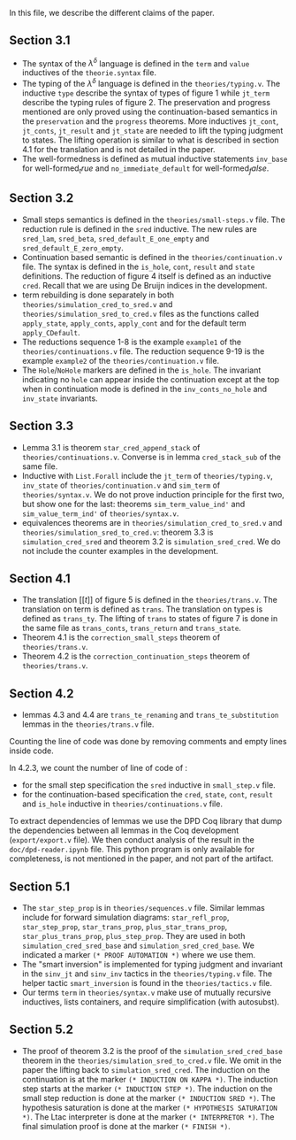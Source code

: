 In this file, we describe the different claims of the paper.


## Section 3.1

* The syntax of the $\lambda^\delta$ language is defined in the `term` and `value` inductives of the `theorie.syntax` file.
* The typing of the $\lambda^\delta$ language is defined in the `theories/typing.v`. The inductive `type` describe the syntax of types of figure 1 while `jt_term` describe the typing rules of figure 2. The preservation and progress mentioned are only proved using the continuation-based semantics in the `preservation` and the `progress` theorems. More inductives `jt_cont`, `jt_conts`, `jt_result` and `jt_state` are needed to lift the typing judgment to states. The lifting operation is similar to what is described in section 4.1 for the translation and is not detailed in the paper.
* The well-formedness is defined as mutual inductive statements `inv_base` for $\text{well-formed}_true$ and `no_immediate_default` for $\text{well-formed}_false$.

## Section 3.2

* Small steps semantics is defined in the `theories/small-steps.v` file. The reduction rule is defined in the `sred` inductive. The new rules are `sred_lam`, `sred_beta`, `sred_default_E_one_empty` and `sred_default_E_zero_empty`.
* Continuation based semantic is defined in the `theories/continuation.v` file. The syntax is defined in the `is_hole`, `cont`, `result` and `state` definitions. The reduction of figure 4 itself is defined as an inductive `cred`. Recall that we are using De Bruijn indices in the development.
* term rebuilding is done separately in both `theories/simulation_cred_to_sred.v` and `theories/simulation_sred_to_cred.v` files as the functions called `apply_state`, `apply_conts`, `apply_cont` and for the default term `apply_CDefault`.
* The reductions sequence 1-8 is the example `example1` of the `theories/continuations.v` file. The reduction sequence 9-19 is the example `example2` of the `theories/continuation.v` file.
* The `Hole`/`NoHole` markers are defined in the `is_hole`. The invariant indicating no `hole` can appear inside the continuation except at the top when in continuation mode is defined in the `inv_conts_no_hole` and `inv_state` invariants.

## Section 3.3

* Lemma 3.1 is theorem `star_cred_append_stack` of `theories/continuations.v`. Converse is in lemma `cred_stack_sub` of the same file.
* Inductive with `List.Forall` include the `jt_term` of `theories/typing.v`, `inv_state` of `theories/continuation.v` and `sim_term` of `theories/syntax.v`. We do not prove induction principle for the first two, but show one for the last: theorems `sim_term_value_ind'` and `sim_value_term_ind'` of `theories/syntax.v`.
* equivalences theorems are in `theories/simulation_cred_to_sred.v` and `theories/simulation_sred_to_cred.v`: theorem 3.3 is `simulation_cred_sred` and theorem 3.2 is `simulation_sred_cred`. We do not include the counter examples in the development.

## Section 4.1

* The translation $[[t]]$ of figure 5 is defined in the `theories/trans.v`. The translation on term is defined as `trans`. The translation on types is defined as `trans_ty`. The lifting of `trans` to states of figure 7 is done in the same file as `trans_conts`, `trans_return` and `trans_state`.
* Theorem 4.1 is the `correction_small_steps` theorem of `theories/trans.v`.
* Theorem 4.2 is the `correction_continuation_steps` theorem of `theories/trans.v`.

## Section 4.2

* lemmas 4.3 and 4.4 are `trans_te_renaming` and `trans_te_substitution` lemmas in the `theories/trans.v` file.

Counting the line of code was done by removing comments and empty lines inside code.

In 4.2.3, we count the number of line of code of :
* for the small step specification the `sred` inductive in `small_step.v` file.
* for the continuation-based specification the `cred`, `state`, `cont`, `result` and `is_hole` inductive in `theories/continuations.v` file.

To extract dependencies of lemmas we use the DPD Coq library that dump the dependencies between all lemmas in the Coq development (`export/export.v` file). We then conduct analysis of the result in the `doc/dpd-reader.ipynb` file. This python program is only available for completeness, is not mentioned in the paper, and not part of the artifact.

## Section 5.1

* The `star_step_prop` is in `theories/sequences.v` file. Similar lemmas include for forward simulation diagrams: `star_refl_prop`, `star_step_prop`, `star_trans_prop`, `plus_star_trans_prop`, `star_plus_trans_prop`, `plus_step_prop`. They are used in both `simulation_cred_sred_base` and `simulation_sred_cred_base`. We indicated a marker `(* PROOF AUTOMATION *)` where we use them.
* The "smart inversion" is implemented for typing judgment and invariant in the `sinv_jt` and `sinv_inv` tactics in the `theories/typing.v` file. The helper tactic `smart_inversion` is found in the `theories/tactics.v` file.
* Our terms `term` in `theories/syntax.v` make use of mutually recursive inductives, lists containers, and require simplification (with autosubst).

## Section 5.2

* The proof of theorem 3.2 is the proof of the `simulation_sred_cred_base` theorem in the `theories/simulation_sred_to_cred.v` file. We omit in the paper the lifting back to `simulation_sred_cred`. The induction on the continuation is at the marker `(* INDUCTION ON KAPPA *)`. The induction step starts at the marker `(* INDUCTION STEP *)`. The induction on the small step reduction is done at the marker `(* INDUCTION SRED *)`. The hypothesis saturation is done at the marker `(* HYPOTHESIS SATURATION *)`. The Ltac interpreter is done at the marker `(* INTERPRETOR *)`. The final simulation proof is done at the marker `(* FINISH *)`.


